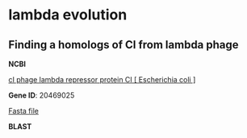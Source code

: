# lambda evolution

## Finding a homologs of CI from lambda phage

**NCBI**

[cI phage lambda repressor protein CI [ Escherichia coli ]](https://www.ncbi.nlm.nih.gov/gene/20469025)

**Gene ID**: 20469025

[Fasta file](https://github.com/agreshno/lambda_evolution/blob/master/NC_025021.1%5B3381..4308%5D(-).fa)

**BLAST**

